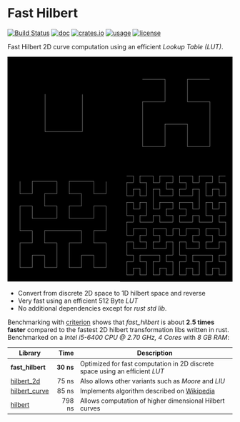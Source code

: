 # Fast Hilbert

[![Build Status](https://github.com/becheran/fast-hilbert/workflows/Test/badge.svg)](https://github.com/becheran/fast-hilbert/actions?workflow=Test)
[![doc](https://docs.rs/fast_hilbert/badge.svg)](https://docs.rs/fast_hilbert)
[![crates.io](https://img.shields.io/crates/v/fast_hilbert.svg)](https://crates.io/crates/fast_hilbert)
[![usage](https://badgen.net/crates/d/fast_hilbert)](https://crates.io/crates/fast_hilbert)
[![license](https://img.shields.io/badge/License-MIT-yellow.svg)](https://opensource.org/licenses/MIT)

Fast Hilbert 2D curve computation using an efficient *Lookup Table (LUT)*.

![hilbert](./doc/hilbert.png)

* Convert from discrete 2D space to 1D hilbert space and reverse
* Very fast using an efficient 512 Byte *LUT*
* No additional dependencies except for *rust std lib*.

Benchmarking with [criterion](https://crates.io/crates/criterion) shows that *fast_hilbert* is about **2.5 times faster** compared to the fastest 2D hilbert transformation libs written in rust. Benchmarked on a *Intel i5-6400 CPU @ 2.70 GHz, 4 Cores* with *8 GB RAM*:

| Library          | Time       | Description       |
 ----------------- |-----------:| ----------------- |
| **fast_hilbert** |  **30 ns** | Optimized for fast computation in 2D discrete space using an efficient *LUT*
| [hilbert_2d](https://crates.io/crates/hilbert_2d)      |  75 ns | Also allows other variants such as *Moore* and *LIU* |
| [hilbert_curve](https://crates.io/crates/hilbert_curve)      |   85 ns | Implements algorithm described on [Wikipedia](https://en.wikipedia.org/wiki/Hilbert_curve) |
| [hilbert](https://crates.io/crates/hilbert)      |  798 ns | Allows computation of higher dimensional Hilbert curves |
